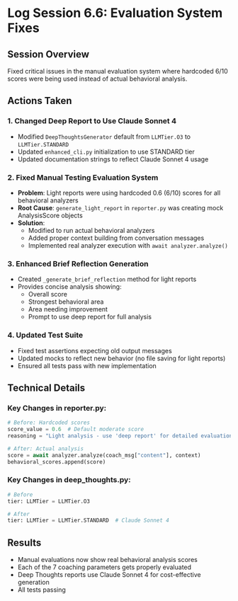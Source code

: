 # Log Session 6.6: Evaluation System Fixes

## Session Overview
Fixed critical issues in the manual evaluation system where hardcoded 6/10 scores were being used instead of actual behavioral analysis.

## Actions Taken

### 1. Changed Deep Report to Use Claude Sonnet 4
- Modified `DeepThoughtsGenerator` default from `LLMTier.O3` to `LLMTier.STANDARD`
- Updated `enhanced_cli.py` initialization to use STANDARD tier
- Updated documentation strings to reflect Claude Sonnet 4 usage

### 2. Fixed Manual Testing Evaluation System
- **Problem**: Light reports were using hardcoded 0.6 (6/10) scores for all behavioral analyzers
- **Root Cause**: `generate_light_report` in `reporter.py` was creating mock AnalysisScore objects
- **Solution**: 
  - Modified to run actual behavioral analyzers
  - Added proper context building from conversation messages
  - Implemented real analyzer execution with `await analyzer.analyze()`

### 3. Enhanced Brief Reflection Generation
- Created `_generate_brief_reflection` method for light reports
- Provides concise analysis showing:
  - Overall score
  - Strongest behavioral area
  - Area needing improvement
  - Prompt to use deep report for full analysis

### 4. Updated Test Suite
- Fixed test assertions expecting old output messages
- Updated mocks to reflect new behavior (no file saving for light reports)
- Ensured all tests pass with new implementation

## Technical Details

### Key Changes in reporter.py:
```python
# Before: Hardcoded scores
score_value = 0.6  # Default moderate score
reasoning = "Light analysis - use 'deep report' for detailed evaluation"

# After: Actual analysis
score = await analyzer.analyze(coach_msg["content"], context)
behavioral_scores.append(score)
```

### Key Changes in deep_thoughts.py:
```python
# Before
tier: LLMTier = LLMTier.O3

# After  
tier: LLMTier = LLMTier.STANDARD  # Claude Sonnet 4
```

## Results
- Manual evaluations now show real behavioral analysis scores
- Each of the 7 coaching parameters gets properly evaluated
- Deep Thoughts reports use Claude Sonnet 4 for cost-effective generation
- All tests passing
